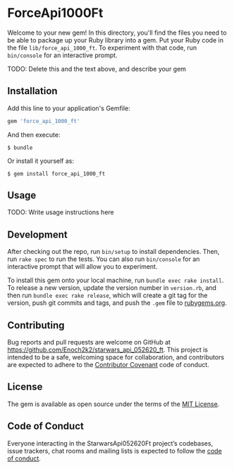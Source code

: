 # ForceApi1000Ft

Welcome to your new gem! In this directory, you'll find the files you need to be able to package up your Ruby library into a gem. Put your Ruby code in the file `lib/force_api_1000_ft`. To experiment with that code, run `bin/console` for an interactive prompt.

TODO: Delete this and the text above, and describe your gem

## Installation

Add this line to your application's Gemfile:

```ruby
gem 'force_api_1000_ft'
```

And then execute:

    $ bundle

Or install it yourself as:

    $ gem install force_api_1000_ft

## Usage

TODO: Write usage instructions here

## Development

After checking out the repo, run `bin/setup` to install dependencies. Then, run `rake spec` to run the tests. You can also run `bin/console` for an interactive prompt that will allow you to experiment.

To install this gem onto your local machine, run `bundle exec rake install`. To release a new version, update the version number in `version.rb`, and then run `bundle exec rake release`, which will create a git tag for the version, push git commits and tags, and push the `.gem` file to [rubygems.org](https://rubygems.org).

## Contributing

Bug reports and pull requests are welcome on GitHub at https://github.com/Enoch2k2/starwars_api_052620_ft. This project is intended to be a safe, welcoming space for collaboration, and contributors are expected to adhere to the [Contributor Covenant](http://contributor-covenant.org) code of conduct.

## License

The gem is available as open source under the terms of the [MIT License](https://opensource.org/licenses/MIT).

## Code of Conduct

Everyone interacting in the StarwarsApi052620Ft project’s codebases, issue trackers, chat rooms and mailing lists is expected to follow the [code of conduct](https://github.com/Enoch2k2/starwars_api_052620_ft/blob/master/CODE_OF_CONDUCT.md).
